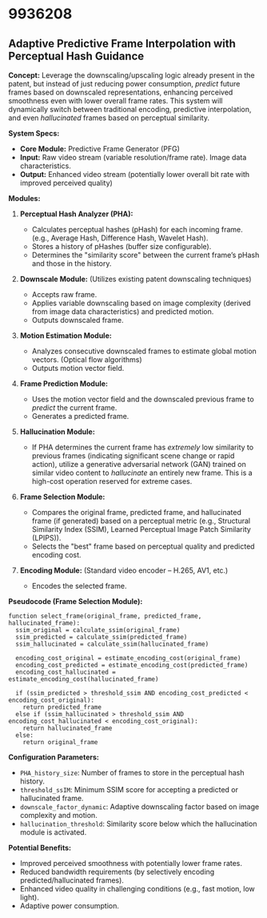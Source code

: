 # 9936208

## Adaptive Predictive Frame Interpolation with Perceptual Hash Guidance

**Concept:** Leverage the downscaling/upscaling logic already present in the patent, but instead of just reducing power consumption, *predict* future frames based on downscaled representations, enhancing perceived smoothness even with lower overall frame rates. This system will dynamically switch between traditional encoding, predictive interpolation, and even *hallucinated* frames based on perceptual similarity.

**System Specs:**

*   **Core Module:** Predictive Frame Generator (PFG)
*   **Input:** Raw video stream (variable resolution/frame rate). Image data characteristics.
*   **Output:** Enhanced video stream (potentially lower overall bit rate with improved perceived quality)

**Modules:**

1.  **Perceptual Hash Analyzer (PHA):**
    *   Calculates perceptual hashes (pHash) for each incoming frame. (e.g., Average Hash, Difference Hash, Wavelet Hash).
    *   Stores a history of pHashes (buffer size configurable).
    *   Determines the "similarity score" between the current frame’s pHash and those in the history.

2.  **Downscale Module:** (Utilizes existing patent downscaling techniques)
    *   Accepts raw frame.
    *   Applies variable downscaling based on image complexity (derived from image data characteristics) and predicted motion.
    *   Outputs downscaled frame.

3.  **Motion Estimation Module:**
    *   Analyzes consecutive downscaled frames to estimate global motion vectors. (Optical flow algorithms)
    *   Outputs motion vector field.

4.  **Frame Prediction Module:**
    *   Uses the motion vector field and the downscaled previous frame to *predict* the current frame.
    *   Generates a predicted frame.

5.  **Hallucination Module:**
    *   If PHA determines the current frame has *extremely* low similarity to previous frames (indicating significant scene change or rapid action), utilize a generative adversarial network (GAN) trained on similar video content to *hallucinate* an entirely new frame. This is a high-cost operation reserved for extreme cases.

6.  **Frame Selection Module:**
    *   Compares the original frame, predicted frame, and hallucinated frame (if generated) based on a perceptual metric (e.g., Structural Similarity Index (SSIM), Learned Perceptual Image Patch Similarity (LPIPS)).
    *   Selects the "best" frame based on perceptual quality and predicted encoding cost.

7.  **Encoding Module:** (Standard video encoder – H.265, AV1, etc.)
    *   Encodes the selected frame.

**Pseudocode (Frame Selection Module):**

```
function select_frame(original_frame, predicted_frame, hallucinated_frame):
  ssim_original = calculate_ssim(original_frame)
  ssim_predicted = calculate_ssim(predicted_frame)
  ssim_hallucinated = calculate_ssim(hallucinated_frame)

  encoding_cost_original = estimate_encoding_cost(original_frame)
  encoding_cost_predicted = estimate_encoding_cost(predicted_frame)
  encoding_cost_hallucinated = estimate_encoding_cost(hallucinated_frame)

  if (ssim_predicted > threshold_ssim AND encoding_cost_predicted < encoding_cost_original):
    return predicted_frame
  else if (ssim_hallucinated > threshold_ssim AND encoding_cost_hallucinated < encoding_cost_original):
    return hallucinated_frame
  else:
    return original_frame
```

**Configuration Parameters:**

*   `PHA_history_size`: Number of frames to store in the perceptual hash history.
*   `threshold_ssIM`: Minimum SSIM score for accepting a predicted or hallucinated frame.
*   `downscale_factor_dynamic`: Adaptive downscaling factor based on image complexity and motion.
*   `hallucination_threshold`: Similarity score below which the hallucination module is activated.

**Potential Benefits:**

*   Improved perceived smoothness with potentially lower frame rates.
*   Reduced bandwidth requirements (by selectively encoding predicted/hallucinated frames).
*   Enhanced video quality in challenging conditions (e.g., fast motion, low light).
*   Adaptive power consumption.